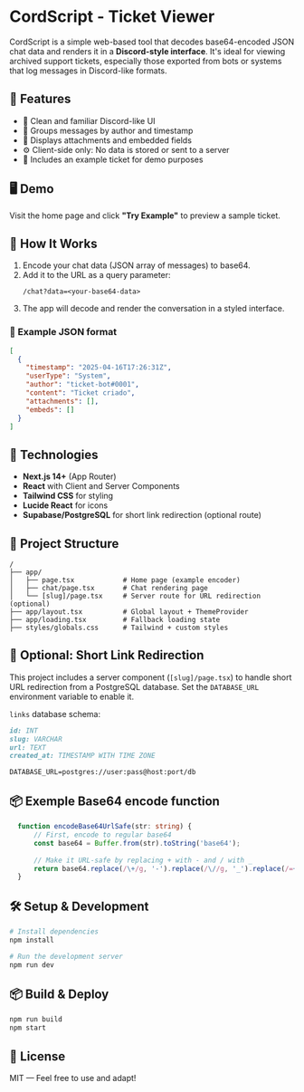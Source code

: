 # CordScript - Ticket Viewer

CordScript is a simple web-based tool that decodes base64-encoded JSON chat data and renders it in a **Discord-style interface**. It's ideal for viewing archived support tickets, especially those exported from bots or systems that log messages in Discord-like formats.

## 🚀 Features

- 🎨 Clean and familiar Discord-like UI
- 💬 Groups messages by author and timestamp
- 📎 Displays attachments and embedded fields
- ⚙️ Client-side only: No data is stored or sent to a server
- 🧪 Includes an example ticket for demo purposes

## 🖥️ Demo

Visit the home page and click **"Try Example"** to preview a sample ticket.

## 🔧 How It Works

1. Encode your chat data (JSON array of messages) to base64.
2. Add it to the URL as a query parameter:  
   ```
   /chat?data=<your-base64-data>
   ```
3. The app will decode and render the conversation in a styled interface.

### 📄 Example JSON format

```json
[
  {
    "timestamp": "2025-04-16T17:26:31Z",
    "userType": "System",
    "author": "ticket-bot#0001",
    "content": "Ticket criado",
    "attachments": [],
    "embeds": []
  }
]
```

## 🧬 Technologies

- **Next.js 14+** (App Router)
- **React** with Client and Server Components
- **Tailwind CSS** for styling
- **Lucide React** for icons
- **Supabase/PostgreSQL** for short link redirection (optional route)

## 📁 Project Structure

```
/
├── app/
│   ├── page.tsx            # Home page (example encoder)
│   ├── chat/page.tsx       # Chat rendering page
│   └── [slug]/page.tsx     # Server route for URL redirection (optional)
├── app/layout.tsx          # Global layout + ThemeProvider
├── app/loading.tsx         # Fallback loading state
├── styles/globals.css      # Tailwind + custom styles
```

## 🔐 Optional: Short Link Redirection

This project includes a server component (`[slug]/page.tsx`) to handle short URL redirection from a PostgreSQL database. Set the `DATABASE_URL` environment variable to enable it.

`links` database schema:

```md
id: INT
slug: VARCHAR
url: TEXT
created_at: TIMESTAMP WITH TIME ZONE
```

```env
DATABASE_URL=postgres://user:pass@host:port/db
```

## 📦 Exemple Base64 encode function

```ts
  function encodeBase64UrlSafe(str: string) {
      // First, encode to regular base64
      const base64 = Buffer.from(str).toString('base64');
      
      // Make it URL-safe by replacing + with - and / with _
      return base64.replace(/\+/g, '-').replace(/\//g, '_').replace(/=+$/, '');
  }
```

## 🛠️ Setup & Development

```bash
# Install dependencies
npm install

# Run the development server
npm run dev
```

## 📦 Build & Deploy

```bash
npm run build
npm start
```

## 📝 License

MIT — Feel free to use and adapt!
